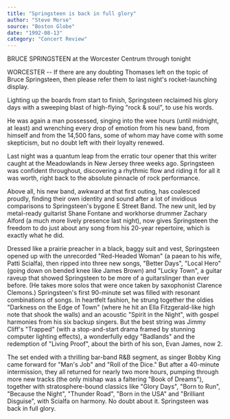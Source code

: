 ```yaml
---
title: "Springsteen is back in full glory"
author: "Steve Morse"
source: "Boston Globe"
date: "1992-08-13"
category: "Concert Review"
---
```


BRUCE SPRINGSTEEN at the Worcester Centrum through tonight

WORCESTER -- If there are any doubting Thomases left on the topic of Bruce Springsteen, then please refer them to last night's rocket-launching display.

Lighting up the boards from start to finish, Springsteen reclaimed his glory days with a sweeping blast of high-flying "rock & soul", to use his words.

He was again a man possessed, singing into the wee hours (until midnight, at least) and wrenching every drop of emotion from his new band, from himself and from the 14,500 fans, some of whom may have come with some skepticism, but no doubt left with their loyalty renewed.

Last night was a quantum leap from the erratic tour opener that this writer caught at the Meadowlands in New Jersey three weeks ago. Springsteen was confident throughout, discovering a rhythmic flow and riding it for all it was worth, right back to the absolute pinnacle of rock performance.

Above all, his new band, awkward at that first outing, has coalesced proudly, finding their own identity and sound after a lot of invidious comparisons to Springsteen's bygone E Street Band. The new unit, led by metal-ready guitarist Shane Fontane and workhorse drummer Zachary Alford (a much more lively presence last night), now gives Springsteen the freedom to do just about any song from his 20-year repertoire, which is exactly what he did.

Dressed like a prairie preacher in a black, baggy suit and vest, Springsteen opened up with the unrecorded "Red-Headed Woman" (a paean to his wife, Patti Scialfa), then ripped into three new songs, "Better Days", "Local Hero" (going down on bended knee like James Brown) and "Lucky Town", a guitar raveup that showed Springsteen to be more of a guitarslinger than ever before. (He takes more solos that were once taken by saxophonist Clarence Clemons.) Springsteen's first 90-minute set was filled with resonant combinations of songs. In heartfelt fashion, he strung together the oldies "Darkness on the Edge of Town" (where he hit an Ella Fitzgerald-like high note that shook the walls) and an acoustic "Spirit in the Night", with gospel harmonies from his six backup singers. But the best string was Jimmy Cliff's "Trapped" (with a stop-and-start drama framed by stunning computer lighting effects), a wonderfully edgy "Badlands" and the redemption of "Living Proof", about the birth of his son, Evan James, now 2.

The set ended with a thrilling bar-band R&B segment, as singer Bobby King came forward for "Man's Job" and "Roll of the Dice." But after a 40-minute intermission, they all returned for nearly two more hours, pumping through more new tracks (the only mishap was a faltering "Book of Dreams"), together with stratosphere-bound classics like "Glory Days", "Born to Run", "Because the Night", "Thunder Road", "Born in the USA" and "Brilliant Disguise", with Scialfa on harmony. No doubt about it. Springsteen was back in full glory.
